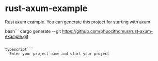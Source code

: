# rust-axum-example
Rust axum example. You can generate this project for starting with axum

bash```
cargo generate --git https://github.com/phuocithcmus/rust-axum-example.git
```

typescript```
  Enter your project name and start your project
```
